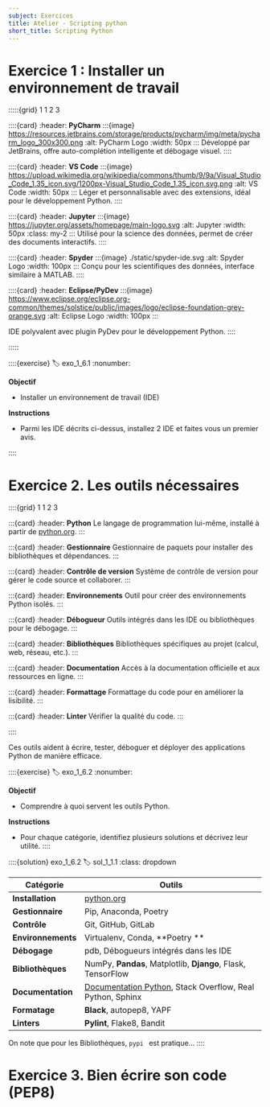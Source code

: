 ```yaml
---
subject: Exercices
title: Atelier - Scripting python
short_title: Scripting Python
---
```


# Exercice 1 : Installer un environnement de travail

:::::{grid} 1 1 2 3

::::{card}
:header: **PyCharm**
:::{image} https://resources.jetbrains.com/storage/products/pycharm/img/meta/pycharm_logo_300x300.png
:alt: PyCharm Logo
:width: 50px
:::
Développé par JetBrains, offre auto-complétion intelligente et débogage visuel.
::::

::::{card}
:header: **VS Code**
:::{image} https://upload.wikimedia.org/wikipedia/commons/thumb/9/9a/Visual_Studio_Code_1.35_icon.svg/1200px-Visual_Studio_Code_1.35_icon.svg.png
:alt: VS Code
:width: 50px
:::
Léger et personnalisable avec des extensions, idéal pour le développement Python.
::::

::::{card}
:header: **Jupyter**
:::{image} https://jupyter.org/assets/homepage/main-logo.svg
:alt: Jupyter
:width: 50px
:class: my-2
:::
Utilisé pour la science des données, permet de créer des documents interactifs.
::::

::::{card}
:header: **Spyder**
:::{image} ./static/spyder-ide.svg
:alt: Spyder Logo
:width: 100px
:::
Conçu pour les scientifiques des données, interface similaire à MATLAB.
::::

::::{card}
:header: **Eclipse/PyDev**
:::{image} https://www.eclipse.org/eclipse.org-common/themes/solstice/public/images/logo/eclipse-foundation-grey-orange.svg
:alt: Eclipse Logo
:width: 100px
:::

IDE polyvalent avec plugin PyDev pour le développement Python.
::::

:::::


::::{exercise}
:label: exo_1_6.1
:nonumber:

**Objectif**
- Installer un environnement de travail (IDE)

**Instructions**
- Parmi les IDE décrits ci-dessus, installez 2 IDE et faites vous un premier avis.

::::

# Exercice 2. Les outils nécessaires

::::{grid} 1 1 2 3

:::{card}
:header: **Python**
Le langage de programmation lui-même, installé à partir de [python.org](https://www.python.org).
:::

:::{card}
:header: **Gestionnaire**
Gestionnaire de paquets pour installer des bibliothèques et dépendances.
:::

:::{card}
:header: **Contrôle de version**
Système de contrôle de version pour gérer le code source et collaborer.
:::

:::{card}
:header: **Environnements**
Outil pour créer des environnements Python isolés.
:::

:::{card}
:header: **Débogueur**
Outils intégrés dans les IDE ou bibliothèques pour le débogage.
:::

:::{card}
:header: **Bibliothèques**
Bibliothèques spécifiques au projet (calcul, web, réseau, etc.).
:::

:::{card}
:header: **Documentation**
Accès à la documentation officielle et aux ressources en ligne.
:::

:::{card}
:header: **Formattage**
Formattage du code pour en améliorer la lisibilité.
:::

:::{card}
:header: **Linter**
Vérifier la qualité du code.
:::

::::

Ces outils aident à écrire, tester, déboguer et déployer des applications Python de manière efficace.

::::{exercise}
:label: exo_1_6.2
:nonumber:

**Objectif**
- Comprendre à quoi servent les outils Python.

**Instructions**
- Pour chaque catégorie, identifiez plusieurs solutions et décrivez leur utilité.
::::

::::{solution} exo_1_6.2
:label: sol_1_1.1
:class: dropdown

| Catégorie         | Outils                                                                                     |
|-------------------|--------------------------------------------------------------------------------------------|
| **Installation**  | [python.org](https://www.python.org)                                                       |
| **Gestionnaire**  | Pip, Anaconda, Poetry                                                                      |
| **Contrôle**      | Git, GitHub, GitLab                                                                        |
| **Environnements**| Virtualenv, Conda, **Poetry **                                                                 |
| **Débogage**      | pdb, Débogueurs intégrés dans les IDE                                                      |
| **Bibliothèques** | NumPy, **Pandas**, Matplotlib, **Django**, Flask, TensorFlow                                      |
| **Documentation** | [Documentation Python](https://docs.python.org/3/), Stack Overflow, Real Python, Sphinx    |
| **Formatage**     | **Black**, autopep8, YAPF                                                                      |
| **Linters**       | **Pylint**, Flake8, Bandit                                                                     |

On note que pour les Bibliothèques, `pypi ` est pratique...
::::

# Exercice 3. Bien écrire son code (PEP8)